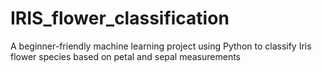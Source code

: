 # IRIS_flower_classification
A beginner-friendly machine learning project using Python to classify Iris flower species based on petal and sepal measurements
